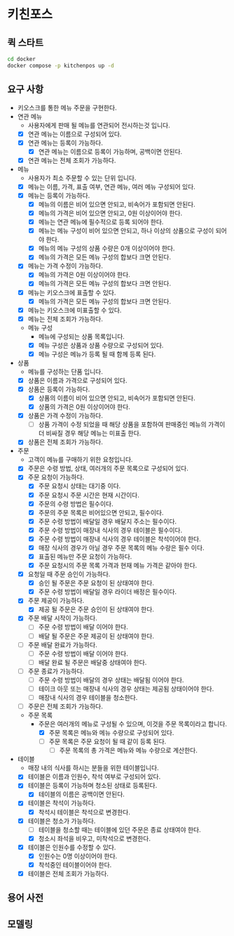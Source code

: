 # 키친포스

## 퀵 스타트

```sh
cd docker
docker compose -p kitchenpos up -d
```

## 요구 사항

- 키오스크를 통한 메뉴 주문을 구현한다.
- 연관 메뉴
    - 사용자에게 판매 될 메뉴를 연관되어 전시하는것 입니다.
    - [X] 연관 메뉴는 이름으로 구성되어 있다.
    - [X] 연관 메뉴는 등록이 가능하다.
        - [X] 연관 메뉴는 이름으로 등록이 가능하며, 공백이면 안된다.
    - [X] 연관 메뉴는 전체 조회가 가능하다.
- 메뉴
    - 사용자가 최소 주문할 수 있는 단위 입니다.
    - [X] 메뉴는 이름, 가격, 표출 여부, 연관 메뉴, 여러 메뉴 구성되어 있다.
    - [X] 메뉴는 등록이 가능하다.
        - [X] 메뉴의 이름은 비어 있으면 안되고, 비속어가 포함되면 안된다.
        - [X] 메뉴의 가격은 비어 있으면 안되고, 0원 이상이어야 한다.
        - [X] 메뉴는 연관 메뉴에 필수적으로 등록 되어야 한다.
        - [X] 메뉴는 메뉴 구성이 비어 있으면 안되고, 하나 이상의 상품으로 구성이 되어야 한다.
        - [X] 메뉴의 메뉴 구성의 상품 수량은 0개 이상이어야 한다.
        - [X] 메뉴의 가격은 모든 메뉴 구성의 합보다 크면 안된다.
    - [X] 메뉴는 가격 수정이 가능하다.
        - [X] 메뉴의 가격은 0원 이상이어야 한다.
        - [X] 메뉴의 가격은 모든 메뉴 구성의 합보다 크면 안된다. 
    - [X] 메뉴는 키오스크에 표출할 수 있다.
        - [X] 메뉴의 가격은 모든 메뉴 구성의 합보다 크면 안된다.
    - [X] 메뉴는 키오스크에 미표출할 수 있다.
    - [X] 메뉴는 전체 조회가 가능하다.
  - 메뉴 구성
      - 메뉴에 구성되는 상품 목록입니다.
      - [X] 메뉴 구성은 상품과 상품 수량으로 구성되어 있다.
      - [X] 메뉴 구성은 메뉴가 등록 될 때 함께 등록 된다.
- 상품
    - 메뉴를 구성하는 단품 입니다.
    - [X] 상품은 이름과 가격으로 구성되어 있다.
    - [X] 상품은 등록이 가능하다.
        - [X] 상품의 이름이 비어 있으면 안되고, 비속어가 포함되면 안된다.
        - [X] 상품의 가격은 0원 이상이어야 한다.
    - [X] 상품은 가격 수정이 가능하다.
        - [ ] 상품 가격이 수정 되었을 때 해당 상품을 포함하여 판매중인 메뉴의 가격이 더 비싸질 경우 해당 메뉴는 미표출 한다.
    - [X] 상품은 전체 조회가 가능하다.
- 주문
    - 고객이 메뉴를 구매하기 위한 요청입니다.
    - [X] 주문은 수령 방법, 상태, 여러개의 주문 목록으로 구성되어 있다.
    - [X] 주문 요청이 가능하다.
        - [X] 주문 요청시 상태는 대기중 이다. 
        - [X] 주문 요청시 주문 시간은 현재 시간이다.
        - [X] 주문의 수령 방법은 필수이다.
        - [X] 주문의 주문 목록은 비어있으면 안되고, 필수이다.
        - [X] 주문 수령 방법이 배달일 경우 배달지 주소는 필수이다.
        - [X] 주문 수령 방법이 매장내 식사의 경우 테이블은 필수이다.
        - [X] 주문 수령 방법이 매장내 식사의 경우 테이블은 착석이어야 한다.
        - [X] 매장 식사의 경우가 아닐 경우 주문 목록의 메뉴 수랑은 필수 이다.
        - [X] 표출된 메뉴만 주문 요청이 가능하다.
        - [X] 주문 요청시의 주문 목록 가격과 현재 메뉴 가격은 같아야 한다.
    - [X] 요청일 때 주문 승인이 가능하다.
        - [X] 승인 될 주문은 주문 요청이 된 상태여야 한다.
        - [X] 주문 수령 방법이 배달일 경우 라이더 배정은 필수이다.
    - [X] 주문 제공이 가능하다.
        - [X] 제공 될 주문은 주문 승인이 된 상태여야 한다.
    - [X] 주문 배달 시작이 가능하다.
        - [ ] 주문 수령 방법이 배달 이어야 한다.
        - [ ] 배달 될 주문은 주문 제공이 된 상태여야 한다.
    - [ ] 주문 배달 완료가 가능하다.
        - [ ] 주문 수령 방법이 배달 이어야 한다.
        - [ ] 배달 완료 될 주문은 배달중 상태여야 한다.
    - [ ] 주문 종료가 가능하다.
        - [ ] 주문 수령 방법이 배달의 경우 상태는 배달됨 이어야 한다.
        - [ ] 테이크 아웃 또는 매장내 식사의 경우 상태는 제공됨 상태이어야 한다.
        - [ ] 매장내 식사의 경우 테이블을 청소한다.
    - [ ] 주문은 전체 조회가 가능하다.
    - 주문 목록
      - 주문은 여러개의 메뉴로 구성될 수 있으며, 이것을 주문 목록이라고 합니다.
        - [X] 주문 목록은 메뉴와 메뉴 수량으로 구성되어 있다.
        - [ ] 주문 목록은 주문 요청이 될 때 같이 등록 된다.
            - [ ] 주문 목록의 총 가격은 메뉴와 메뉴 수량으로 계산한다.
- 테이블
    - 매장 내의 식사를 하시는 분들을 위한 테이블입니다.
    - [X] 테이블은 이름과 인원수, 착석 여부로 구성되어 있다.
    - [X] 테이블은 등록이 가능하며 청소된 상태로 등록된다.
        - [X] 테이블의 이름은 공백이면 안된다.
    - [X] 테이블은 착석이 가능하다.
        - [X] 착석시 테이블은 착석으로 변경한다.
    - [X] 테이블은 청소가 가능하다.
        - [ ] 테이블을 청소할 때는 테이블에 있던 주문은 종료 상태여야 한다.
        - [X] 청소시 좌석을 비우고, 미착석으로 변경한다.
    - [X] 테이블은 인원수를 수정할 수 있다.
        - [X] 인원수는 0명 이상이어야 한다.
        - [X] 착석중인 테이블이어야 한다.
    - [X] 테이블은 전체 조회가 가능하다.

## 용어 사전

## 모델링
